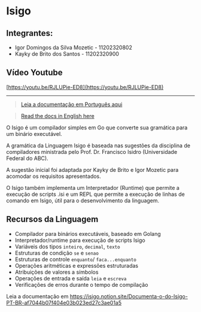 # Isigo

## Integrantes:

- Igor Domingos da Silva Mozetic - 11202320802
- Kayky de Brito dos Santos - 11202320900

## Vídeo Youtube

[https://youtu.be/RJLUPie-ED8](https://youtu.be/RJLUPie-ED8)

---

> [Leia a documentação em Português aqui](https://isigo.notion.site/Documenta-o-do-Isigo-PT-BR-af7044b07f404e03b023ed27c3ae01a5)

> [Read the docs in English here](https://isigo.notion.site/Isigo-Documentation-EN-840c15f6d431487c9c8dc929dc5d1db4)

O Isigo é um compilador simples em Go que converte sua gramática para um binário executável.

A gramática da Linguagem Isigo é baseada nas sugestões da disciplina de compiladores ministrada pelo Prof. Dr. Francisco Isidro (Universidade Federal do ABC).

A sugestão inicial foi adaptada por Kayky de Brito e Igor Mozetic para acomodar os requisitos apresentados.

O Isigo também implementa um Interpretador (Runtime) que permite a execução de scripts .isi e um REPL que permite a execução de linhas de comando em Isigo, útil para o desenvolvimento da linguagem.

## Recursos da Linguagem

- Compilador para binários executáveis, baseado em Golang
- Interpretador/runtime para execução de scripts Isigo
- Variáveis dos tipos `inteiro`, `decimal`, `texto`
- Estruturas de condição `se` e `senao`
- Estruturas de controle `enquanto`/ `faca...enquanto`
- Operações aritméticas e expressões estruturadas
- Atribuições de valores a símbolos
- Operações de entrada e saída `leia` e `escreva`
- Verificações de erros durante o tempo de compilação

Leia a documentação em https://isigo.notion.site/Documenta-o-do-Isigo-PT-BR-af7044b07f404e03b023ed27c3ae01a5
